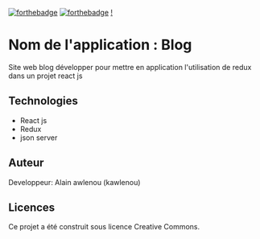 [![forthebadge](https://forthebadge.com/images/badges/cc-0.svg)](https://forthebadge.com) [![forthebadge](https://forthebadge.com/images/badges/made-with-javascript.svg)](https://forthebadge.com) [!](https://redux.js.org/)

# Nom de l'application : Blog

Site web blog développer pour mettre en application l'utilisation de redux dans un projet react js

## Technologies
- React js
- Redux 
- json server

## Auteur

 Developpeur: Alain awlenou (kawlenou)

## Licences

Ce projet a été construit sous licence Creative Commons.
